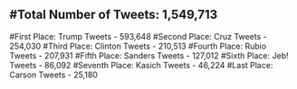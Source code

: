 #Total Number of Tweets: 1,549,713 
---
#First Place: Trump Tweets - 593,648
#Second Place: Cruz Tweets - 254,030
#Third Place: Clinton Tweets - 210,513
#Fourth Place: Rubio Tweets - 207,931
#Fifth Place: Sanders Tweets - 127,012
#Sixth Place: Jeb! Tweets - 86,092
#Seventh Place: Kasich Tweets - 46,224
#Last Place: Carson Tweets - 25,180
